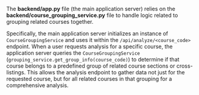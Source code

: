 The **backend/app.py** file (the main application server) relies on the **backend/course_grouping_service.py** file to handle logic related to grouping related courses together.

Specifically, the main application server initializes an instance of `CourseGroupingService` and uses it within the `/api/analyze/<course_code>` endpoint. When a user requests analysis for a specific course, the application server queries the `CourseGroupingService` (`grouping_service.get_group_info(course_code)`) to determine if that course belongs to a predefined group of related course sections or cross-listings. This allows the analysis endpoint to gather data not just for the requested course, but for all related courses in that grouping for a comprehensive analysis.